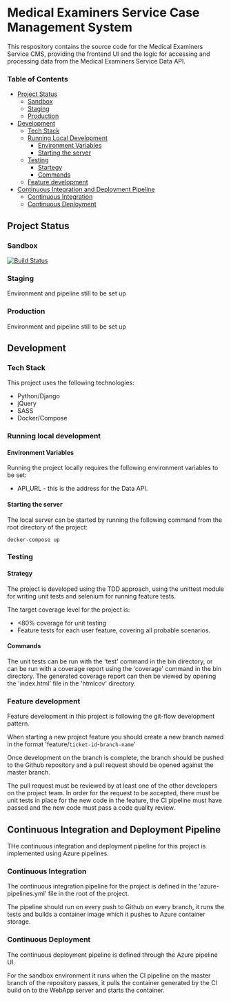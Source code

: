 # Medical Examiners Service Case Management System

This respository contains the source code for the Medical Examiners Service CMS, providing the frontend UI and the logic for accessing and processing data from the Medical Examiners Service Data API.

### Table of Contents
* [Project Status](#project-status)
  * [Sandbox](#sandbox)
  * [Staging](#staging)
  * [Production](#production)
* [Development](#development)
  * [Tech Stack](#tech-stack)
  * [Running Local Development](#running-local-development)
    * [Environment Variables](#environment-variables)
    * [Starting the server](#starting-the-server)
  * [Testing](#testing)
    * [Startegy](#strategy)
    * [Commands](#commands)
  * [Feature development](#feature-development)
* [Continuous Integration and Deployment Pipeline](#continuous-integration-and-deployment-pipeline)
  * [Continuous Integration](#continuous-integration)
  * [Continuous Deployment](#continuous-deployment)

## Project Status

### Sandbox

[![Build Status](https://dev.azure.com/DougMills/medical_examiner_front_end/_apis/build/status/methodsanalytics.medical_examiner_front_end_docker?branchName=master)](https://dev.azure.com/DougMills/medical_examiner_front_end/_build/latest?definitionId=6&branchName=master)

### Staging

Environment and pipeline still to be set up

### Production

Environment and pipeline still to be set up

## Development

### Tech Stack

This project uses the following technologies:

- Python/Django
- jQuery
- SASS
- Docker/Compose

### Running local development 

#### Environment Variables

Running the project locally requires the following environment variables to be set:

- API_URL - this is the address for the Data API.

#### Starting the server

The local server can be started by running the following command from the root directory of the project:

```
docker-compose up
```

### Testing

#### Strategy

The project is developed using the TDD approach, using the unittest module for writing unit tests and selenium for running feature tests.

The target coverage level for the project is:

- &lt;80% coverage for unit testing
- Feature tests for each user feature, covering all probable scenarios.

#### Commands

The unit tests can be run with the 'test' command in the bin directory, or can be run with a coverage report using the 'coverage' command in the bin directory. The generated coverage report can then be viewed by opening the 'index.html' file in the 'htmlcov' directory.

### Feature development

Feature development in this project is following the git-flow development pattern.

When starting a new project feature you should create a new branch named in the format 'feature/`ticket-id`-`branch-name`'

Once development on the branch is complete, the branch should be pushed to the Github repository and a pull request should be opened against the master branch.

The pull request must be reviewed by at least one of the other developers on the project team. In order for the request to be accepted, there must be unit tests in place for the new code in the feature, the CI pipeline must have passed and the new code must pass a code quality review.

## Continuous Integration and Deployment Pipeline

THe continuous integration and deployment pipeline for this project is implemented using Azure pipelines.

### Continuous Integration

The continuous integration pipeline for the project is defined in the 'azure-pipelines.yml' file in the root of the project.

The pipeline should run on every push to Github on every branch, it runs the tests and builds a container image which it pushes to Azure container storage.

### Continuous Deployment

The continuous deployment pipeline is defined through the Azure pipeline UI.

For the sandbox environment it runs when the CI pipeline on the master branch of the repository passes, it pulls the container generated by the CI build on to the WebApp server and starts the container.
